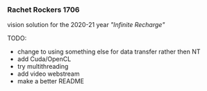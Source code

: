 ### Rachet Rockers 1706  ###

vision solution for the 2020-21 year _"Infinite Recharge"_

TODO: 
 -  change to using something else for data transfer rather then NT
 -  add Cuda/OpenCL
 -  try multithreading
 -  add video webstream
 -  make a better README

